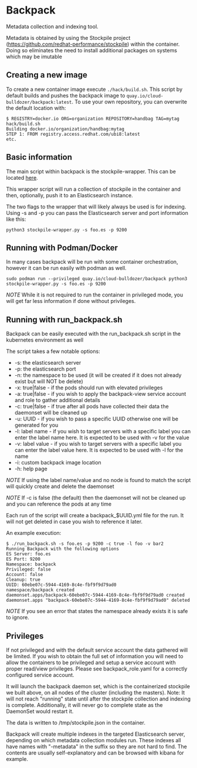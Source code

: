 # Backpack
Metadata collection and indexing tool.

Metadata is obtained by using the Stockpile project (https://github.com/redhat-performance/stockpile) within the container.
Doing so eliminates the need to install additional packages on systems which may be imutable

## Creating a new image

To create a new container image execute `./hack/build.sh`. This script by default builds and pushes the backpack image to `quay.io/cloud-bulldozer/backpack:latest`.
To use your own repository, you can overwrite the default location with:

```console
$ REGISTRY=docker.io ORG=organization REPOSITORY=handbag TAG=mytag hack/build.sh
Building docker.io/organization/handbag:mytag
STEP 1: FROM registry.access.redhat.com/ubi8:latest
etc.
```

## Basic information

The main script within backpack is the stockpile-wrapper. This can be located [here](https://github.com/cloud-bulldozer/bohica/blob/master/stockpile-wrapper/stockpile-wrapper.py).

This wrapper script will run a collection of stockpile in the container and then, optionally, push it to an Elasticsearch instance.

The two flags to the wrapper that will likely always be used is for indexing. Using -s and -p you can pass the Elasticsearch server and port information like this:

```
python3 stockpile-wrapper.py -s foo.es -p 9200
```

## Running with Podman/Docker

In many cases backpack will be run with some container orchestration, however it can be run easily with podman as well.

```
sudo podman run --privileged quay.io/cloud-bulldozer/backpack python3 stockpile-wrapper.py -s foo.es -p 9200
```

*NOTE* While it is not required to run the container in privileged mode, you will get far less information if done without privileges.

## Running with run_backpack.sh

Backpack can be easily executed with the run_backpack.sh script in the kubernetes environment as well

The script takes a few notable options:
- -s: the elasticsearch server
- -p: the elasticsearch port
- -n: the namespace to be used (it will be created if it does not already exist but will NOT be delete)
- -x: true|false - if the pods should run with elevated privileges
- -a: true|false - if you wish to apply the backpack-view service account and role to gather additional details
- -c: true|false - if true after all pods have collected their data the daemonset will be cleaned up
- -u: UUID - if you wish to pass a specific UUID otherwise one will be generated for you
- -l: label name - if you wish to target servers with a specific label you can enter the label name here. It is expected to be used with -v for the value
- -v: label value - if you wish to target servers with a specific label you can enter the label value here. It is expected to be used with -l for the name
- -i: custom backpack image location
- -h: help page

*NOTE* If using the label name/value and no node is found to match the script will quickly create and delete the daemonset

*NOTE* If -c is false (the default) then the daemonset will not be cleaned up and you can reference the pods at any time

Each run of the script will create a backpack_$UUID.yml file for the run. It will not get deleted in case you wish to reference it later.

An example execution:

```
$ ./run_backpack.sh -s foo.es -p 9200 -c true -l foo -v bar2
Running Backpack with the following options
ES Server: foo.es
ES Port: 9200
Namespace: backpack
Privileged: false
Account: false
Cleanup: true
UUID: 60ebe07c-5944-4169-8c4e-fbf9f9d79ad0
namespace/backpack created
daemonset.apps/backpack-60ebe07c-5944-4169-8c4e-fbf9f9d79ad0 created
daemonset.apps "backpack-60ebe07c-5944-4169-8c4e-fbf9f9d79ad0" deleted
```

*NOTE* If you see an error that states the namespace already exists it is safe to ignore.

## Privileges

If not privileged and with the default service account the data gathered will be limited.
If you wish to obtain the full set of information you will need to allow the containers to be 
privileged and setup a service account with proper read/view privileges. Please see
backpack_role.yaml for a correctly configured service account.

It will launch the backpack daemon set, which is the containerized stockpile 
we built above, on all nodes of the cluster (including the masters). 
Note: It will not reach "running" state until after the stockpile collection and indexing is complete.
Additionally, it will never go to complete state as the DaemonSet would restart it.

The data is written to /tmp/stockpile.json in the container.

Backpack will create multiple indexes in the targeted Elasticsearch server, depending on
which metadata collection modules run.   These indexes all have names with "-metadata" in the 
suffix so they are not hard to find.   The contents are usually self-explanatory and
can be browsed with kibana for example.
